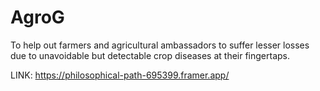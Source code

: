 # AgroG
To help out farmers and agricultural ambassadors to suffer lesser losses due to unavoidable but detectable crop diseases at their fingertaps.


LINK:
https://philosophical-path-695399.framer.app/
